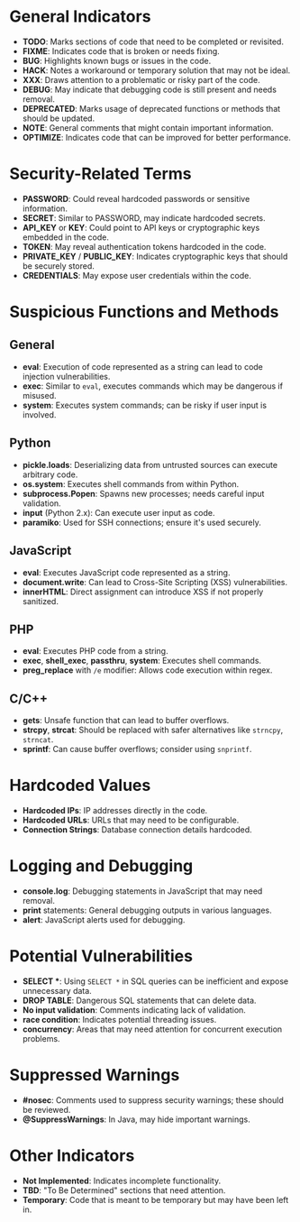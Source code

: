 # General Indicators

- **TODO**: Marks sections of code that need to be completed or revisited.
- **FIXME**: Indicates code that is broken or needs fixing.
- **BUG**: Highlights known bugs or issues in the code.
- **HACK**: Notes a workaround or temporary solution that may not be ideal.
- **XXX**: Draws attention to a problematic or risky part of the code.
- **DEBUG**: May indicate that debugging code is still present and needs removal.
- **DEPRECATED**: Marks usage of deprecated functions or methods that should be updated.
- **NOTE**: General comments that might contain important information.
- **OPTIMIZE**: Indicates code that can be improved for better performance.

# Security-Related Terms

- **PASSWORD**: Could reveal hardcoded passwords or sensitive information.
- **SECRET**: Similar to PASSWORD, may indicate hardcoded secrets.
- **API_KEY** or **KEY**: Could point to API keys or cryptographic keys embedded in the code.
- **TOKEN**: May reveal authentication tokens hardcoded in the code.
- **PRIVATE_KEY** / **PUBLIC_KEY**: Indicates cryptographic keys that should be securely stored.
- **CREDENTIALS**: May expose user credentials within the code.

# Suspicious Functions and Methods

## General

- **eval**: Execution of code represented as a string can lead to code injection vulnerabilities.
- **exec**: Similar to `eval`, executes commands which may be dangerous if misused.
- **system**: Executes system commands; can be risky if user input is involved.

## Python

- **pickle.loads**: Deserializing data from untrusted sources can execute arbitrary code.
- **os.system**: Executes shell commands from within Python.
- **subprocess.Popen**: Spawns new processes; needs careful input validation.
- **input** (Python 2.x): Can execute user input as code.
- **paramiko**: Used for SSH connections; ensure it's used securely.

## JavaScript

- **eval**: Executes JavaScript code represented as a string.
- **document.write**: Can lead to Cross-Site Scripting (XSS) vulnerabilities.
- **innerHTML**: Direct assignment can introduce XSS if not properly sanitized.

## PHP

- **eval**: Executes PHP code from a string.
- **exec**, **shell_exec**, **passthru**, **system**: Executes shell commands.
- **preg_replace** with `/e` modifier: Allows code execution within regex.

## C/C++

- **gets**: Unsafe function that can lead to buffer overflows.
- **strcpy**, **strcat**: Should be replaced with safer alternatives like `strncpy`, `strncat`.
- **sprintf**: Can cause buffer overflows; consider using `snprintf`.

# Hardcoded Values

- **Hardcoded IPs**: IP addresses directly in the code.
- **Hardcoded URLs**: URLs that may need to be configurable.
- **Connection Strings**: Database connection details hardcoded.

# Logging and Debugging

- **console.log**: Debugging statements in JavaScript that may need removal.
- **print** statements: General debugging outputs in various languages.
- **alert**: JavaScript alerts used for debugging.

# Potential Vulnerabilities

- **SELECT \***: Using `SELECT *` in SQL queries can be inefficient and expose unnecessary data.
- **DROP TABLE**: Dangerous SQL statements that can delete data.
- **No input validation**: Comments indicating lack of validation.
- **race condition**: Indicates potential threading issues.
- **concurrency**: Areas that may need attention for concurrent execution problems.

# Suppressed Warnings

- **#nosec**: Comments used to suppress security warnings; these should be reviewed.
- **@SuppressWarnings**: In Java, may hide important warnings.


# Other Indicators

- **Not Implemented**: Indicates incomplete functionality.
- **TBD**: "To Be Determined" sections that need attention.
- **Temporary**: Code that is meant to be temporary but may have been left in.

